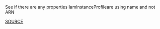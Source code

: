 See if there are any properties IamInstanceProfileare using name and not ARN

[SOURCE](https://github.com/awslabs/cfn-python-lint)